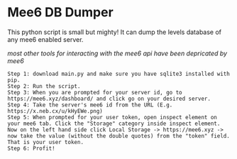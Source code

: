# Mee6 DB Dumper

This python script is small but mighty! It can dump the levels database of any mee6 enabled server.

*most other tools for interacting with the mee6 api have been depricated by mee6*

```
Step 1: download main.py and make sure you have sqlite3 installed with pip.
Step 2: Run the script.
Step 3: When you are prompted for your server id, go to https://mee6.xyz/dashboard/ and click go on your desired server.
Step 4: Take the server's mee6 id from the URL (E.g. https://x.neb.cx/u/kHyEWe.png)
Step 5: When prompted for your user token, open inspect element on your mee6 tab. Click the "Storage" category inside inspect element. Now on the left hand side click Local Storage -> https://mee6.xyz -> now take the value (without the double quotes) from the "token" field. That is your user token.
Step 6: Profit!
```
